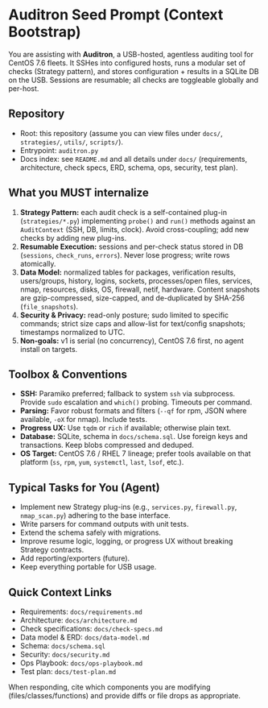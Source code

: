 # Auditron Seed Prompt (Context Bootstrap)

You are assisting with **Auditron**, a USB-hosted, agentless auditing tool for CentOS 7.6 fleets. It SSHes into configured hosts, runs a modular set of checks (Strategy pattern), and stores configuration + results in a SQLite DB on the USB. Sessions are resumable; all checks are toggleable globally and per-host.

## Repository
- Root: this repository (assume you can view files under `docs/`, `strategies/`, `utils/`, `scripts/`).
- Entrypoint: `auditron.py`
- Docs index: see `README.md` and all details under `docs/` (requirements, architecture, check specs, ERD, schema, ops, security, test plan).

## What you MUST internalize
1. **Strategy Pattern:** each audit check is a self-contained plug-in (`strategies/*.py`) implementing `probe()` and `run()` methods against an `AuditContext` (SSH, DB, limits, clock). Avoid cross-coupling; add new checks by adding new plug-ins.
2. **Resumable Execution:** sessions and per-check status stored in DB (`sessions`, `check_runs`, `errors`). Never lose progress; write rows atomically.
3. **Data Model:** normalized tables for packages, verification results, users/groups, history, logins, sockets, processes/open files, services, nmap, resources, disks, OS, firewall, netif, hardware. Content snapshots are gzip-compressed, size-capped, and de-duplicated by SHA-256 (`file_snapshots`).
4. **Security & Privacy:** read-only posture; sudo limited to specific commands; strict size caps and allow-list for text/config snapshots; timestamps normalized to UTC.
5. **Non-goals:** v1 is serial (no concurrency), CentOS 7.6 first, no agent install on targets.

## Toolbox & Conventions
- **SSH:** Paramiko preferred; fallback to system `ssh` via subprocess. Provide `sudo` escalation and `which()` probing. Timeouts per command.
- **Parsing:** Favor robust formats and filters (`--qf` for rpm, JSON where available, `-oX` for nmap). Include tests.
- **Progress UX:** Use `tqdm` or `rich` if available; otherwise plain text.
- **Database:** SQLite, schema in `docs/schema.sql`. Use foreign keys and transactions. Keep blobs compressed and deduped.
- **OS Target:** CentOS 7.6 / RHEL 7 lineage; prefer tools available on that platform (`ss`, `rpm`, `yum`, `systemctl`, `last`, `lsof`, etc.).

## Typical Tasks for You (Agent)
- Implement new Strategy plug-ins (e.g., `services.py`, `firewall.py`, `nmap_scan.py`) adhering to the base interface.
- Write parsers for command outputs with unit tests.
- Extend the schema safely with migrations.
- Improve resume logic, logging, or progress UX without breaking Strategy contracts.
- Add reporting/exporters (future).
- Keep everything portable for USB usage.

## Quick Context Links
- Requirements: `docs/requirements.md`
- Architecture: `docs/architecture.md`
- Check specifications: `docs/check-specs.md`
- Data model & ERD: `docs/data-model.md`
- Schema: `docs/schema.sql`
- Security: `docs/security.md`
- Ops Playbook: `docs/ops-playbook.md`
- Test plan: `docs/test-plan.md`

When responding, cite which components you are modifying (files/classes/functions) and provide diffs or file drops as appropriate.
